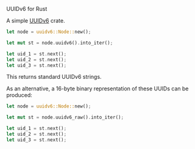 UUIDv6 for Rust

A simple [UUIDv6](https://uuid6.github.io/uuid6-ietf-draft/) crate.

```rust
let node = uuidv6::Node::new();

let mut st = node.uuidv6().into_iter();

let uid_1 = st.next();
let uid_2 = st.next();
let uid_3 = st.next();
```

This returns standard UUIDv6 strings.

As an alternative, a 16-byte binary representation of these UUIDs can be produced:

```rust
let node = uuidv6::Node::new();

let mut st = node.uuidv6_raw().into_iter();

let uid_1 = st.next();
let uid_2 = st.next();
let uid_3 = st.next();
```